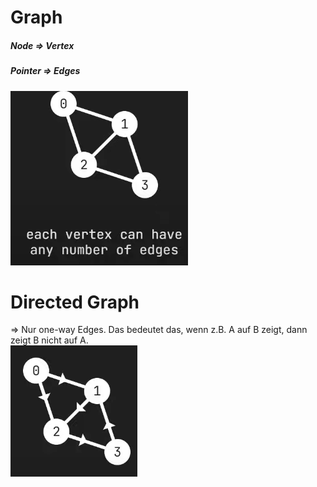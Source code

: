 # Graph

##### Node => Vertex

##### Pointer => Edges

![alt text](imgs/graph.png)

# Directed Graph

=> Nur one-way Edges. Das bedeutet das, wenn z.B. A auf B zeigt, dann zeigt B nicht auf A.  
![alt text](imgs/directed_graph.png)
